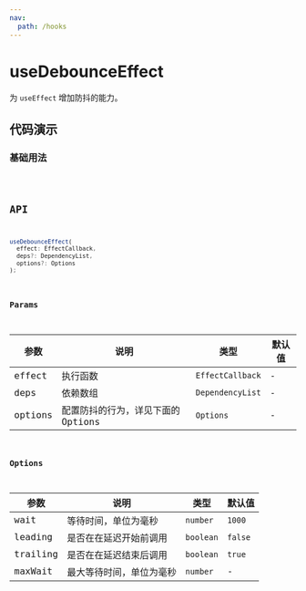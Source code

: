 ```yaml
---
nav:
  path: /hooks
---
```


# useDebounceEffect

为 `useEffect` 增加防抖的能力。

## 代码演示

### 基础用法

<code src="./demo/demo1.tsx" />

## API

```typescript
useDebounceEffect(
  effect: EffectCallback,
  deps?: DependencyList,
  options?: Options
);
```

### Params

| 参数    | 说明                               | 类型             | 默认值 |
|---------|------------------------------------|------------------|--------|
| effect  | 执行函数                           | `EffectCallback` | -      |
| deps    | 依赖数组                           | `DependencyList` | -      |
| options | 配置防抖的行为，详见下面的 Options | `Options`        | -      |

### Options

| 参数     | 说明                   | 类型      | 默认值  |
|----------|------------------------|-----------|---------|
| wait     | 等待时间，单位为毫秒   | `number`  | `1000`  |
| leading  | 是否在在延迟开始前调用 | `boolean` | `false` |
| trailing | 是否在在延迟结束后调用 | `boolean` | `true`  |
| maxWait  | 最大等待时间，单位为毫秒 | `number`  | -     |
